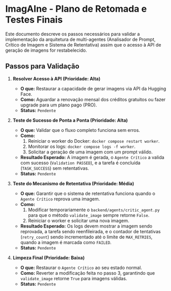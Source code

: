 # ImagAIne - Plano de Retomada e Testes Finais

Este documento descreve os passos necessários para validar a implementação da arquitetura de multi-agentes (Analisador de Prompt, Crítico de Imagem e Sistema de Retentativa) assim que o acesso à API de geração de imagens for restabelecido.

## Passos para Validação

1.  **Resolver Acesso à API (Prioridade: Alta)**
    *   **O que:** Restaurar a capacidade de gerar imagens via API da Hugging Face.
    *   **Como:** Aguardar a renovação mensal dos créditos gratuitos ou fazer upgrade para um plano pago (PRO).
    *   **Status:** `Pendente`

2.  **Teste de Sucesso de Ponta a Ponta (Prioridade: Alta)**
    *   **O que:** Validar que o fluxo completo funciona sem erros.
    *   **Como:**
        1.  Reiniciar o worker do Docker: `docker compose restart worker`.
        2.  Monitorar os logs: `docker compose logs -f worker`.
        3.  Solicitar a geração de uma imagem com um prompt válido.
    *   **Resultado Esperado:** A imagem é gerada, o `Agente Crítico` a valida com sucesso (`Validation PASSED`), e a tarefa é concluída (`TASK_SUCCESS`) sem retentativas.
    *   **Status:** `Pendente`

3.  **Teste do Mecanismo de Retentativa (Prioridade: Média)**
    *   **O que:** Garantir que o sistema de retentativa funciona quando o `Agente Crítico` reprova uma imagem.
    *   **Como:**
        1.  Modificar temporariamente o `backend/agents/critic_agent.py` para que o método `validate_image` sempre retorne `False`.
        2.  Reiniciar o worker e solicitar uma nova imagem.
    *   **Resultado Esperado:** Os logs devem mostrar a imagem sendo reprovada, a tarefa sendo reenfileirada, e o contador de tentativas (`retry_count`) sendo incrementado até o limite de `MAX_RETRIES`, quando a imagem é marcada como `FAILED`.
    *   **Status:** `Pendente`

4.  **Limpeza Final (Prioridade: Baixa)**
    *   **O que:** Restaurar o `Agente Crítico` ao seu estado normal.
    *   **Como:** Reverter a modificação feita no passo 3, garantindo que `validate_image` retorne `True` para imagens válidas.
    *   **Status:** `Pendente`
